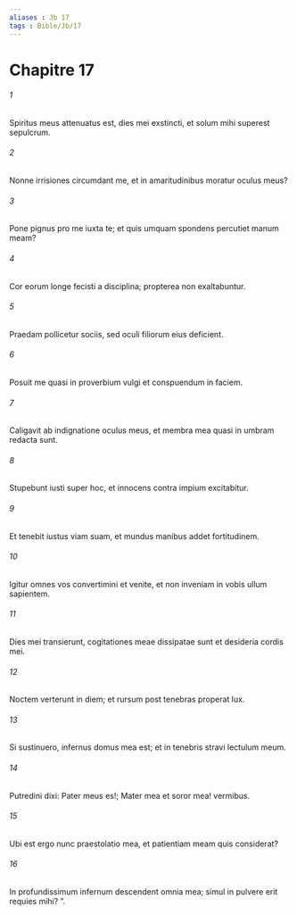 ```yaml
---
aliases : Jb 17
tags : Bible/Jb/17
---
```


# Chapitre 17

###### 1
Spiritus meus attenuatus est, dies mei exstincti, et solum mihi superest sepulcrum.
###### 2
Nonne irrisiones circumdant me, et in amaritudinibus moratur oculus meus?
###### 3
Pone pignus pro me iuxta te; et quis umquam spondens percutiet manum meam?
###### 4
Cor eorum longe fecisti a disciplina; propterea non exaltabuntur.
###### 5
Praedam pollicetur sociis, sed oculi filiorum eius deficient.
###### 6
Posuit me quasi in proverbium vulgi et conspuendum in faciem.
###### 7
Caligavit ab indignatione oculus meus, et membra mea quasi in umbram redacta sunt.
###### 8
Stupebunt iusti super hoc, et innocens contra impium excitabitur.
###### 9
Et tenebit iustus viam suam, et mundus manibus addet fortitudinem.
###### 10
Igitur omnes vos convertimini et venite, et non inveniam in vobis ullum sapientem.
###### 11
Dies mei transierunt, cogitationes meae dissipatae sunt et desideria cordis mei.
###### 12
Noctem verterunt in diem; et rursum post tenebras properat lux.
###### 13
Si sustinuero, infernus domus mea est; et in tenebris stravi lectulum meum.
###### 14
Putredini dixi: Pater meus es!; Mater mea et soror mea! vermibus.
###### 15
Ubi est ergo nunc praestolatio mea, et patientiam meam quis considerat?
###### 16
In profundissimum infernum descendent omnia mea; simul in pulvere erit requies mihi? ”.
